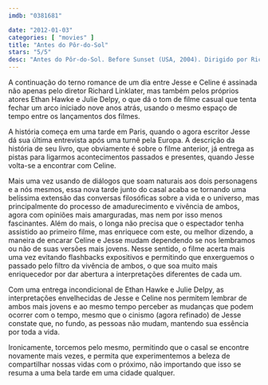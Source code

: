 ```yaml
---
imdb: "0381681"

date: "2012-01-03"
categories: [ "movies" ]
title: "Antes do Pôr-do-Sol"
stars: "5/5"
desc: "Antes do Pôr-do-Sol. Before Sunset (USA, 2004). Dirigido por Richard Linklater. Escrito por Richard Linklater, Julie Delpy, Ethan Hawke, Richard Linklater, Kim Krizan, Richard Linklater, Kim Krizan. Com Ethan Hawke, Julie Delpy, Vernon Dobtcheff, Louise Lemoine Torres, Rodolphe Pauly, Mariane Plasteig, Diabolo, Denis Evrard, Albert Delpy."
---
```

A continuação do terno romance de um dia entre Jesse e Celine é assinada não apenas pelo diretor Richard Linklater, mas também pelos próprios atores Ethan Hawke e Julie Delpy, o que dá o tom de filme casual que tenta fechar um arco iniciado nove anos atrás, usando o mesmo espaço de tempo entre os lançamentos dos filmes. 

A história começa em uma tarde em Paris, quando o agora escritor Jesse dá sua última entrevista após uma turnê pela Europa. A descrição da história de seu livro, que obviamente é sobre o filme anterior, já entrega as pistas para ligarmos acontecimentos passados e presentes, quando Jesse volta-se a encontrar com Celine.

Mais uma vez usando de diálogos que soam naturais aos dois personagens e a nós mesmos, essa nova tarde junto do casal acaba se tornando uma belíssima extensão das conversas filosóficas sobre a vida e o universo, mas principalmente do processo de amadurecimento e vivência de ambos, agora com opiniões mais amarguradas, mas nem por isso menos fascinantes. Além do mais, o longa não precisa que o espectador tenha assistido ao primeiro filme, mas enriquece com este, ou melhor dizendo, a maneira de encarar Celine e Jesse mudam dependendo se nos lembramos ou não de suas versões mais jovens. Nesse sentido, o filme acerta mais uma vez evitando flashbacks expositivos e permitindo que enxerguemos o passado pelo filtro da vivência de ambos, o que soa muito mais enriquecedor por dar abertura a interpretações diferentes de cada um.

Com uma entrega incondicional de Ethan Hawke e Julie Delpy, as interpretações envelhecidas de Jesse e Celine nos permitem lembrar de ambos mais jovens e ao mesmo tempo perceber as mudanças que podem ocorrer com o tempo, mesmo que o cinismo (agora refinado) de Jesse constate que, no fundo, as pessoas não mudam, mantendo sua essência por toda a vida.

Ironicamente, torcemos pelo mesmo, permitindo que o casal se encontre novamente mais vezes, e permita que experimentemos a beleza de compartilhar nossas vidas com o próximo, não importando que isso se resuma a uma bela tarde em uma cidade qualquer.

